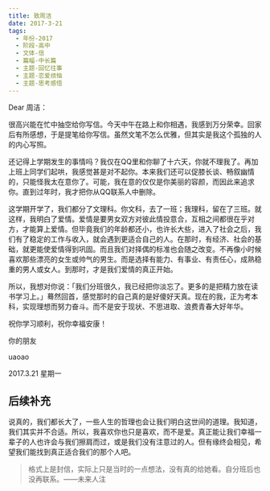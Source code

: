 ```yaml
---
title: 致周洁
date: 2017-3-21
tags:
  - 年份-2017
  - 阶段-高中
  - 文体-信
  - 篇幅-中长篇
  - 主题-回忆往事
  - 主题-恋爱烦恼
  - 主题-思考感悟
---
```


Dear 周洁：

很高兴能在忙中抽空给你写信。今天中午在路上和你相遇，我感到万分荣幸。回家后有所感想，于是提笔给你写信。虽然文笔不怎么优雅，但其实是我这个孤独的人的内心写照。

还记得上学期发生的事情吗？我仅在QQ里和你聊了十六天，你就不理我了。再加上班上同学们起哄，我感觉甚是对不起你。本来我们还可以促膝长谈、畅叙幽情的，只能怪我太在意你了。可能，我在意的仅仅是你美丽的容颜，而因此来追求你。直到过年时，我才把你从QQ联系人中删除。

这学期开学了，我们都分了文理科。你文科，去了一班；我理科，留在了三班。就这样，我明白了爱情。爱情是要男女双方对彼此情投意合，互相之间都很在乎对方，才能算上爱情。但毕竟我们的年龄都还小，也许长大些，进入了社会之后，我们有了稳定的工作与收入，就会遇到更适合自己的人。在那时，有经济、社会的基础，就更能使爱情得到巩固。而且我们对择偶的标准也会随之改变。不再像小时候喜欢那些漂亮的女生或帅气的男生。而是选择有能力、有事业、有责任心，成熟稳重的男人或女人。到那时，才是我们爱情的真正开始。

所以，我想对你说：「我们分班很久，我已经把你淡忘了。更多的是把精力放在读书学习上。」蓦然回首，感觉那时的自己真的是好傻好天真。现在的我，正为考本科，实现理想而努力奋斗。而不是安于现状、不思进取、浪费青春大好年华。

祝你学习顺利，祝你幸福安康！

你的朋友

uaoao

2017.3.21 星期一

## 后续补充

说真的，我们都长大了，一些人生的哲理也会让我们明白这世间的道理。我知道，我们其实并不合适。所以，我喜欢你也只是喜欢，而不是爱。真正能让我们幸福一辈子的人也许会与我们擦肩而过，或是我们没有注意过的人。但有缘终会相见，希望我们能找到真正适合我们的那个人吧。

> 格式上是封信，实际上只是当时的一点想法，没有真的给她看。自分班后也没再联系。——未来人注
